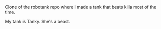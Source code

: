 Clone of the robotank repo where I made a tank that beats killa most of the time.

My tank is Tanky. She's a beast.
